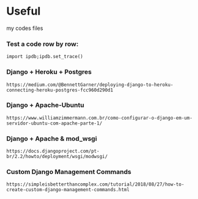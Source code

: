 # Useful
my codes files

### Test a code row by row:
`import ipdb;ipdb.set_trace()`

### Django + Heroku + Postgres
`https://medium.com/@BennettGarner/deploying-django-to-heroku-connecting-heroku-postgres-fcc960d290d1`

### Django + Apache-Ubuntu
`https://www.williamzimmermann.com.br/como-configurar-o-django-em-um-servidor-ubuntu-com-apache-parte-1/`

### Django + Apache & mod_wsgi
`https://docs.djangoproject.com/pt-br/2.2/howto/deployment/wsgi/modwsgi/`

### Custom Django Management Commands
`https://simpleisbetterthancomplex.com/tutorial/2018/08/27/how-to-create-custom-django-management-commands.html`
